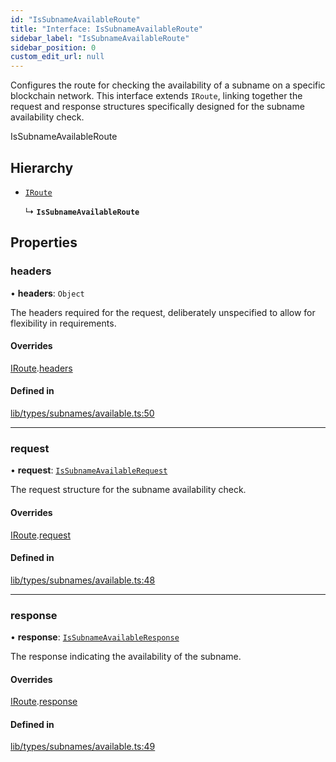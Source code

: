 ```yaml
---
id: "IsSubnameAvailableRoute"
title: "Interface: IsSubnameAvailableRoute"
sidebar_label: "IsSubnameAvailableRoute"
sidebar_position: 0
custom_edit_url: null
---
```


Configures the route for checking the availability of a subname on a specific blockchain network.
This interface extends `IRoute`, linking together the request and response structures specifically
designed for the subname availability check.

 IsSubnameAvailableRoute

## Hierarchy

- [`IRoute`](IRoute.md)

  ↳ **`IsSubnameAvailableRoute`**

## Properties

### headers

• **headers**: `Object`

The headers required for the request, deliberately unspecified
                                           to allow for flexibility in requirements.

#### Overrides

[IRoute](IRoute.md).[headers](IRoute.md#headers)

#### Defined in

[lib/types/subnames/available.ts:50](https://github.com/JustaName-id/JustaName-sdk/blob/610ce53/packages/@justaname.id/sdk/src/lib/types/subnames/available.ts#L50)

___

### request

• **request**: [`IsSubnameAvailableRequest`](IsSubnameAvailableRequest.md)

The request structure for the subname availability check.

#### Overrides

[IRoute](IRoute.md).[request](IRoute.md#request)

#### Defined in

[lib/types/subnames/available.ts:48](https://github.com/JustaName-id/JustaName-sdk/blob/610ce53/packages/@justaname.id/sdk/src/lib/types/subnames/available.ts#L48)

___

### response

• **response**: [`IsSubnameAvailableResponse`](IsSubnameAvailableResponse.md)

The response indicating the availability of the subname.

#### Overrides

[IRoute](IRoute.md).[response](IRoute.md#response)

#### Defined in

[lib/types/subnames/available.ts:49](https://github.com/JustaName-id/JustaName-sdk/blob/610ce53/packages/@justaname.id/sdk/src/lib/types/subnames/available.ts#L49)
